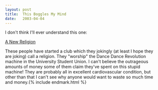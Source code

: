 ```yaml
---
layout:	post
title:	This Boggles My Mind
date:	2003-04-04
---
```


I don't think I'll ever understand this one:

[A New Religion](http://www.dailyutahchronicle.com/news/408798.html)

These people have started a club which they jokingly (at least I hope they are joking) call a religion. They "worship" the Dance Dance Revolution machine in the University Student Union. I can't believe the outrageous amounts of money some of them claim they've spent on this stupid machine! They are probably all in excellent cardiovascular condition, but other than that I can't see why anyone would want to waste so much time and money.{% include endmark.html %}